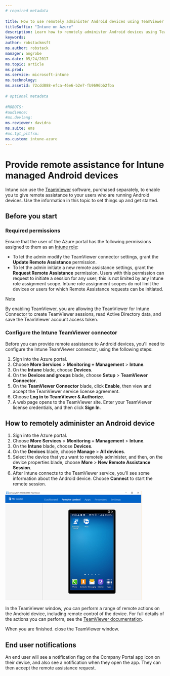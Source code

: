 ```yaml
---
# required metadata

title: How to use remotely administer Android devices using TeamViewer
titleSuffix: "Intune on Azure"
description: Learn how to remotely administer Android devices using TeamViewer."
keywords:
author: robstackmsft
ms.author: robstack
manager: angrobe
ms.date: 05/24/2017
ms.topic: article
ms.prod:
ms.service: microsoft-intune
ms.technology:
ms.assetid: 72cdd888-efca-46e6-b2e7-fb9696bb2fba

# optional metadata

#ROBOTS:
#audience:
#ms.devlang:
ms.reviewer: davidra
ms.suite: ems
#ms.tgt_pltfrm:
ms.custom: intune-azure
---
```


# Provide remote assistance for Intune managed Android devices

Intune can use the [TeamViewer](https://www.teamviewer.com) software, purchased separately, to enable you to give remote assistance to your users who are running Android devices. Use the information in this topic to set things up and get started.

## Before you start

### Required permissions

Ensure that the user of the Azure portal has the following permissions assigned to them as an [Intune role](https://docs.microsoft.com/intune-azure/access-control/role-based-access-control):
- To let the admin modify the TeamViewer connector settings, grant the **Update Remote Assistance** permission.
- To let the admin initiate a new remote assistance settings, grant the **Request Remote Assistance** permission. Users with this permission can request to initiate a session for any user; this is not limited by any Intune role assignment scope. Intune role assignment scopes do not limit the devices or users for which Remote Assistance requests can be initiated.

>[!NOTE]
>By enabling TeamViewer, you are allowing the TeamViewer for Intune Connector to create TeamViewer sessions, read Active Directory data, and save the TeamViewer account access token.

### Configure the Intune TeamViewer connector

Before you can provide remote assistance to Android devices, you'll need to configure the Intune TeamViewer connector, using the following steps:


1. Sign into the Azure portal.
2. Choose **More Services** > **Monitoring + Management** > **Intune**.
3. On the **Intune** blade, choose **Devices**.
4. On the **Devices and groups** blade, choose **Setup** > **TeamViewer Connector**.
5. On the **TeamViewer Connector** blade, click **Enable**, then view and accept the TeamViewer service license agreement.
6. Choose **Log in to TeamViewer & Authorize**.
7. A web page opens to the TeamViewer site. Enter your TeamViewer license credentials, and then click **Sign In**.


## How to remotely administer an Android device

1. Sign into the Azure portal.
2. Choose **More Services** > **Monitoring + Management** > **Intune**.
3. On the **Intune** blade, choose **Devices**.
4. On the **Devices** blade, choose **Manage** > **All devices**.
5. Select the device that you want to remotely administer, and then, on the device properties blade, choose **More** > **New Remote Assistance Session**.
6. After Intune connects to the TeamViewer service, you'll see some information about the Android device. Choose **Connect** to start the remote session.

![Android TeamViewer Windows](./media/android-teamviewer.png)

In the TeamViewer window, you can perform a range of remote actions on the Android device, including remote control of the device. For full details of the actions you can perform, see the [TeamViewer documentation](https://www.teamviewer.com/support/documents/).

When you are finished. close the TeamViewer window.

## End user notifications

An end user will see a notification flag on the Company Portal app icon on their device, and also see a notification when they open the app. They can then accept the remote assistance request.

